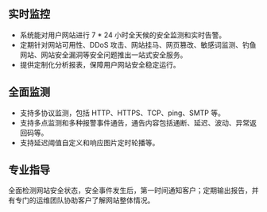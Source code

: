 ## 实时监控
- 系统能对用户网站进行 7 \* 24 小时全天候的安全监测和实时告警。
- 定期针对网站可用性、DDoS 攻击、网站挂马、网页篡改、敏感词监测、钓鱼网站、网站安全漏洞等安全问题推出一站式安全服务。
- 提供定制化分析报表，保障用户网站安全稳定运行。

## 全面监测
- 支持多协议监测，包括 HTTP、HTTPS、TCP、ping、SMTP 等。
- 支持多点监测和多种报警事件通告，通告内容包括通断、延迟、波动、异常返回码等。
- 支持延迟阈值自定义和响应图片定时轮播等。

## 专业指导
全面检测网站安全状态，安全事件发生后，第一时间通知客户；定期输出报告，并有专门的运维团队协助客户了解网站整体情况。
